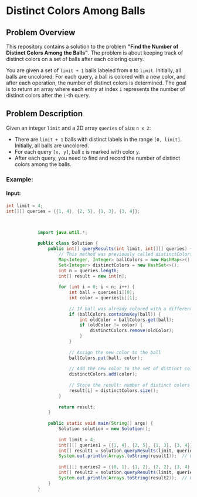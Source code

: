 # Distinct Colors Among Balls

## Problem Overview

This repository contains a solution to the problem **"Find the Number of Distinct Colors Among the Balls"**. The problem is about keeping track of distinct colors on a set of balls after each coloring query.

You are given a set of `limit + 1` balls labeled from `0` to `limit`. Initially, all balls are uncolored. For each query, a ball is colored with a new color, and after each operation, the number of distinct colors is determined. The goal is to return an array where each entry at index `i` represents the number of distinct colors after the `i`-th query.

## Problem Description

Given an integer `limit` and a 2D array `queries` of size `n x 2`:

- There are `limit + 1` balls with distinct labels in the range `[0, limit]`. Initially, all balls are uncolored.
- For each query `[x, y]`, ball `x` is marked with color `y`.
- After each query, you need to find and record the number of distinct colors among the balls.

### Example:

#### Input:

```java
int limit = 4;
int[][] queries = {{1, 4}, {2, 5}, {1, 3}, {3, 4}};


            
            import java.util.*;
            
            public class Solution {
                public int[] queryResults(int limit, int[][] queries) {
                    // This method was previously called distinctColors, but now it's queryResults.
                    Map<Integer, Integer> ballColors = new HashMap<>();
                    Set<Integer> distinctColors = new HashSet<>();
                    int n = queries.length;
                    int[] result = new int[n];
                
                    for (int i = 0; i < n; i++) {
                        int ball = queries[i][0];
                        int color = queries[i][1];
                    
                        // If ball was already colored with a different color, remove old color
                        if (ballColors.containsKey(ball)) {
                            int oldColor = ballColors.get(ball);
                            if (oldColor != color) {
                                distinctColors.remove(oldColor);
                            }
                        }
                    
                        // Assign the new color to the ball
                        ballColors.put(ball, color);
                    
                        // Add the new color to the set of distinct colors
                        distinctColors.add(color);
                    
                        // Store the result: number of distinct colors so far
                        result[i] = distinctColors.size();
                    }
                
                    return result;
                }
            
                public static void main(String[] args) {
                    Solution solution = new Solution();
                    
                    int limit = 4;
                    int[][] queries1 = {{1, 4}, {2, 5}, {1, 3}, {3, 4}};
                    int[] result1 = solution.queryResults(limit, queries1);  // This should work now
                    System.out.println(Arrays.toString(result1));  // Output: [1, 2, 2, 3]
                
                    int[][] queries2 = {{0, 1}, {1, 2}, {2, 2}, {3, 4}, {4, 5}};
                    int[] result2 = solution.queryResults(limit, queries2);  // This should work now
                    System.out.println(Arrays.toString(result2));  // Output: [1, 2, 2, 3, 4]
                }
            }
            
            
